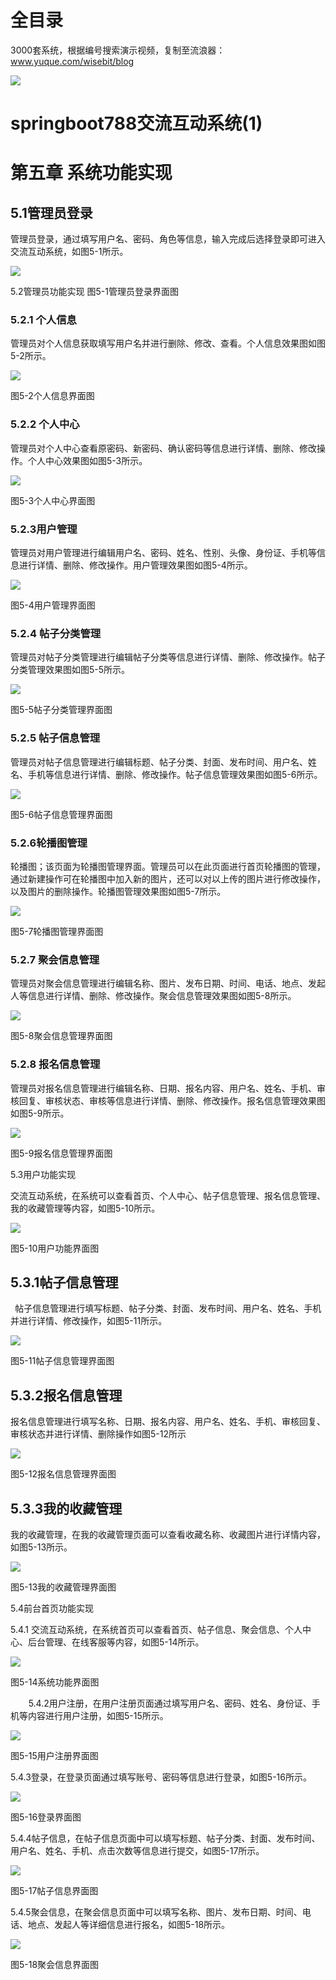 # 全目录

3000套系统，根据编号搜索演示视频，复制至流浪器：www.yuque.com/wisebit/blog


![](https://bitwise.oss-cn-heyuan.aliyuncs.com/2024/11/06/qq_wechat.png)

# springboot788交流互动系统(1)


# 第五章 系统功能实现
## 5.1管理员登录
管理员登录，通过填写用户名、密码、角色等信息，输入完成后选择登录即可进入交流互动系统，如图5-1所示。

![](/md/blog.010.png)

5.2管理员功能实现             图5-1管理员登录界面图
### 5.2.1 个人信息
管理员对个人信息获取填写用户名并进行删除、修改、查看。个人信息效果图如图5-2所示。

![](/md/blog.011.png)

图5-2个人信息界面图
### 5.2.2 个人中心
管理员对个人中心查看原密码、新密码、确认密码等信息进行详情、删除、修改操作。个人中心效果图如图5-3所示。

![](/md/blog.012.png)

图5-3个人中心界面图
### 5.2.3用户管理
管理员对用户管理进行编辑用户名、密码、姓名、性别、头像、身份证、手机等信息进行详情、删除、修改操作。用户管理效果图如图5-4所示。

![](/md/blog.013.png)

图5-4用户管理界面图
### 5.2.4 帖子分类管理
管理员对帖子分类管理进行编辑帖子分类等信息进行详情、删除、修改操作。帖子分类管理效果图如图5-5所示。

![](/md/blog.014.png)

图5-5帖子分类管理界面图
### 5.2.5 帖子信息管理
管理员对帖子信息管理进行编辑标题、帖子分类、封面、发布时间、用户名、姓名、手机等信息进行详情、删除、修改操作。帖子信息管理效果图如图5-6所示。

![](/md/blog.015.png)

图5-6帖子信息管理界面图
### 5.2.6轮播图管理
轮播图；该页面为轮播图管理界面。管理员可以在此页面进行首页轮播图的管理，通过新建操作可在轮播图中加入新的图片，还可以对以上传的图片进行修改操作，以及图片的删除操作。轮播图管理效果图如图5-7所示。

![](/md/blog.016.png)

图5-7轮播图管理界面图
### 5.2.7 聚会信息管理
管理员对聚会信息管理进行编辑名称、图片、发布日期、时间、电话、地点、发起人等信息进行详情、删除、修改操作。聚会信息管理效果图如图5-8所示。

![](/md/blog.017.png)

图5-8聚会信息管理界面图
### 5.2.8 报名信息管理
管理员对报名信息管理进行编辑名称、日期、报名内容、用户名、姓名、手机、审核回复、审核状态、审核等信息进行详情、删除、修改操作。报名信息管理效果图如图5-9所示。

![](/md/blog.018.png)

图5-9报名信息管理界面图


5.3用户功能实现

交流互动系统，在系统可以查看首页、个人中心、帖子信息管理、报名信息管理、我的收藏管理等内容，如图5-10所示。

![](/md/blog.019.png)

图5-10用户功能界面图

## 5.3.1帖子信息管理
` `帖子信息管理进行填写标题、帖子分类、封面、发布时间、用户名、姓名、手机并进行详情、修改操作，如图5-11所示。




![](/md/blog.020.png)



图5-11帖子信息管理界面图

## 5.3.2报名信息管理
报名信息管理进行填写名称、日期、报名内容、用户名、姓名、手机、审核回复、审核状态并进行详情、删除操作如图5-12所示

![](/md/blog.021.png)

图5-12报名信息管理界面图
## 5.3.3我的收藏管理

我的收藏管理，在我的收藏管理页面可以查看收藏名称、收藏图片进行详情内容，如图5-13所示。

![](/md/blog.022.png)

图5-13我的收藏管理界面图

5.4前台首页功能实现

5.4.1 交流互动系统，在系统首页可以查看首页、帖子信息、聚会信息、个人中心、后台管理、在线客服等内容，如图5-14所示。

![](/md/blog.023.png)

图5-14系统功能界面图

`    `5.4.2用户注册，在用户注册页面通过填写用户名、密码、姓名、身份证、手机等内容进行用户注册，如图5-15所示。

![](/md/blog.024.png)


图5-15用户注册界面图

5.4.3登录，在登录页面通过填写账号、密码等信息进行登录，如图5-16所示。

![](/md/blog.025.png)

图5-16登录界面图

5.4.4帖子信息，在帖子信息页面中可以填写标题、帖子分类、封面、发布时间、用户名、姓名、手机、点击次数等信息进行提交，如图5-17所示。

![](/md/blog.026.png)

图5-17帖子信息界面图

5.4.5聚会信息，在聚会信息页面中可以填写名称、图片、发布日期、时间、电话、地点、发起人等详细信息进行报名，如图5-18所示。

![](/md/blog.027.png)

图5-18聚会信息界面图



